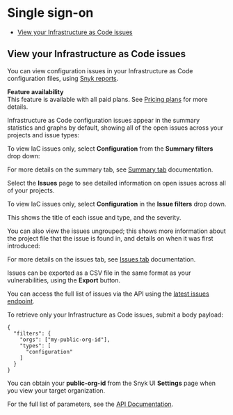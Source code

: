 # Single sign-on

* [ View your Infrastructure as Code issues](/hc/en-us/articles/360017495297-View-your-Infrastructure-as-Code-issues)

##  View your Infrastructure as Code issues

You can view configuration issues in your Infrastructure as Code configuration files, using [Snyk reports](https://support.snyk.io/hc/en-us/sections/360001138198-Reports). 

**Feature availability**  
This feature is available with all paid plans. See [Pricing plans](https://snyk.io/plans/) for more details.

Infrastructure as Code configuration issues appear in the summary statistics and graphs by default, showing  all of the open issues across your projects and issue types:

To view IaC issues only, select **Configuration** from the **Summary filters** drop down:

For more details on the summary tab, see [Summary tab](https://support.snyk.io/hc/en-us/articles/360004002578-Summary-tab) documentation.

Select the **Issues** page to see detailed information on open issues across all of your projects.

To view IaC issues only, select **Configuration** in the **Issue filters** drop down.

This shows the title of each issue and type, and the severity. 

You can also view the issues ungrouped; this shows more information about the project file that the issue is found in, and details on when it was first introduced:

For more details on the issues tab, see [Issues tab](https://support.snyk.io/hc/en-us/articles/360004002598-Issues-tab) documentation.

Issues can be exported as a CSV file in the same format as your vulnerabilities, using the **Export** button.

You can access the full list of issues via the API using the [latest issues endpoint](https://snyk.docs.apiary.io/#reference/reporting-api/latest-issues/get-list-of-latest-issues?console=1).

To retrieve only your Infrastructure as Code issues, submit a body payload:

```text
{
  "filters": {
    "orgs": ["my-public-org-id"],
    "types": [
      "configuration"
    ]
  }
}
```

You can obtain your **public-org-id** from the Snyk UI **Settings** page when you view your target organization.

For the full list of parameters, see the [API Documentation](https://snyk.docs.apiary.io/#reference/reporting-api/latest-issues/get-list-of-latest-issues?console=1).


